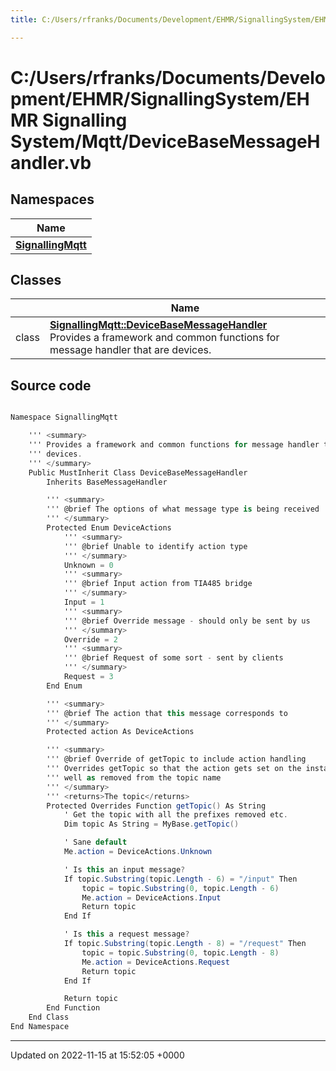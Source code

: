 ```yaml
---
title: C:/Users/rfranks/Documents/Development/EHMR/SignallingSystem/EHMR Signalling System/Mqtt/DeviceBaseMessageHandler.vb

---
```


# C:/Users/rfranks/Documents/Development/EHMR/SignallingSystem/EHMR Signalling System/Mqtt/DeviceBaseMessageHandler.vb



## Namespaces

| Name           |
| -------------- |
| **[SignallingMqtt](/SignallingSystem-doc/vb/Namespaces/namespaceSignallingMqtt/)**  |

## Classes

|                | Name           |
| -------------- | -------------- |
| class | **[SignallingMqtt::DeviceBaseMessageHandler](/SignallingSystem-doc/vb/Classes/classSignallingMqtt_1_1DeviceBaseMessageHandler/)** <br>Provides a framework and common functions for message handler that are devices.  |




## Source code

```csharp

Namespace SignallingMqtt

    ''' <summary>
    ''' Provides a framework and common functions for message handler that are
    ''' devices.
    ''' </summary>
    Public MustInherit Class DeviceBaseMessageHandler
        Inherits BaseMessageHandler

        ''' <summary>
        ''' @brief The options of what message type is being received
        ''' </summary>
        Protected Enum DeviceActions
            ''' <summary>
            ''' @brief Unable to identify action type
            ''' </summary>
            Unknown = 0
            ''' <summary>
            ''' @brief Input action from TIA485 bridge
            ''' </summary>
            Input = 1
            ''' <summary>
            ''' @brief Override message - should only be sent by us
            ''' </summary>
            Override = 2
            ''' <summary>
            ''' @brief Request of some sort - sent by clients
            ''' </summary>
            Request = 3
        End Enum

        ''' <summary>
        ''' @brief The action that this message corresponds to
        ''' </summary>
        Protected action As DeviceActions

        ''' <summary>
        ''' @brief Override of getTopic to include action handling
        ''' Overrides getTopic so that the action gets set on the instance, as
        ''' well as removed from the topic name
        ''' </summary>
        ''' <returns>The topic</returns>
        Protected Overrides Function getTopic() As String
            ' Get the topic with all the prefixes removed etc.
            Dim topic As String = MyBase.getTopic()

            ' Sane default
            Me.action = DeviceActions.Unknown

            ' Is this an input message?
            If topic.Substring(topic.Length - 6) = "/input" Then
                topic = topic.Substring(0, topic.Length - 6)
                Me.action = DeviceActions.Input
                Return topic
            End If

            ' Is this a request message?
            If topic.Substring(topic.Length - 8) = "/request" Then
                topic = topic.Substring(0, topic.Length - 8)
                Me.action = DeviceActions.Request
                Return topic
            End If

            Return topic
        End Function
    End Class
End Namespace
```


-------------------------------

Updated on 2022-11-15 at 15:52:05 +0000

